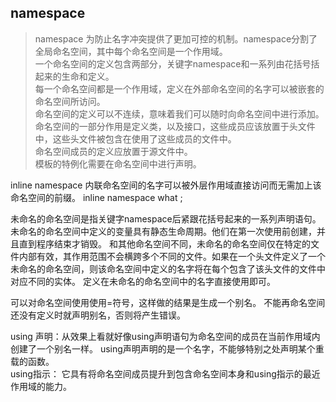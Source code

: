 ## namespace
> namespace 为防止名字冲突提供了更加可控的机制。namespace分割了全局命名空间，其中每个命名空间是一个作用域。  
> 一个命名空间的定义包含两部分，关键字namespace和一系列由花括号括起来的生命和定义。  
> 每一个命名空间都是一个作用域，定义在外部命名空间的名字可以被嵌套的命名空间所访问。  
> 命名空间的定义可以不连续，意味着我们可以随时向命名空间中进行添加。 命名空间的一部分作用是定义类，以及接口，这些成员应该放置于头文件中，这些头文件被包含在使用了这些成员的文件中。  
> 命名空间成员的定义应放置于源文件中。  
> 模板的特例化需要在命名空间中进行声明。  

inline namespace 
内联命名空间的名字可以被外层作用域直接访问而无需加上该命名空间的前缀。  inline namespace what  ;   

未命名的命名空间是指关键字namespace后紧跟花括号起来的一系列声明语句。未命名的命名空间中定义的变量具有静态生命周期。他们在第一次使用前创建，并且直到程序结束才销毁。  和其他命名空间不同，未命名的命名空间仅在特定的文件内部有效，其作用范围不会横跨多个不同的文件。如果在一个头文件定义了一个未命名的命名空间，则该命名空间中定义的名字将在每个包含了该头文件的文件中对应不同的实体。  定义在未命名的命名空间中的名字直接使用即可。

可以对命名空间使用使用=符号，这样做的结果是生成一个别名。   不能再命名空间还没有定义时就声明别名，否则将产生错误。  

using 声明：从效果上看就好像using声明语句为命名空间的成员在当前作用域内创建了一个别名一样。   using声明声明的是一个名字，不能够特别之处声明某个重载的函数。  
using指示： 它具有将命名空间成员提升到包含命名空间本身和using指示的最近作用域的能力。  


